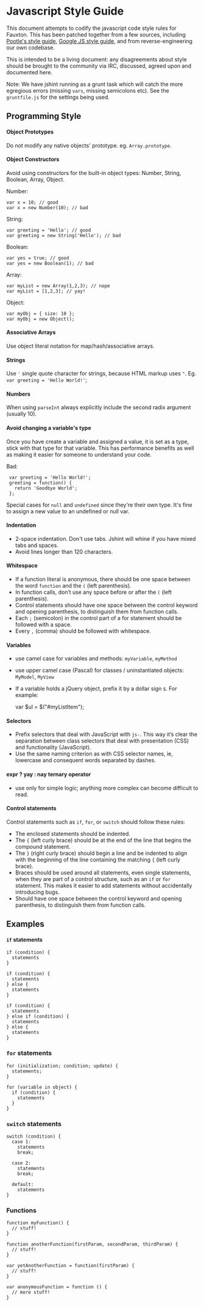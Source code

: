 # Javascript Style Guide

This document attempts to codify the javascript code style rules for Fauxton. This has been patched together from
a few sources, including [Pootle's style guide](http://pootle.readthedocs.org/en/latest/developers/styleguide.html#javascript),
[Google JS style guide](https://google-styleguide.googlecode.com/svn/trunk/javascriptguide.xml), and from
reverse-engineering our own codebase.

This is intended to be a living document: any disagreements about style should be brought to the community via IRC,
discussed, agreed upon and documented here.

Note: We have jshint running as a grunt task which will catch the more egregious errors (missing `vars`, missing
semicolons etc). See the `gruntfile.js` for the settings being used.


## Programming Style

#### Object Prototypes
Do not modify any native objects' prototype. eg. `Array.prototype`.

#### Object Constructors
Avoid using constructors for the built-in object types: Number, String, Boolean, Array, Object.

Number:

    var x = 10; // good
    var x = new Number(10); // bad

String:

    var greeting = 'Hello'; // good
    var greeting = new String('Hello'); // bad

Boolean:

    var yes = true; // good
    var yes = new Boolean(1); // bad

Array:

    var myList = new Array(1,2,3); // nope
    var myList = [1,2,3]; // yay!

Object:

    var myObj = { size: 10 };
    var myObj = new Object();

#### Associative Arrays
Use object literal notation for map/hash/associative arrays.

#### Strings
Use `'` single quote character for strings, because HTML markup uses `"`. Eg. `var greeting = 'Hello World!'`;

#### Numbers
When using `parseInt` always explicitly include the second radix argument (usually 10).

#### Avoid changing a variable's type
Once you have create a variable and assigned a value, it is set as a type, stick with that type for that variable. This
has performance benefits as well as making it easier for someone to understand your code.

Bad:

     var greeting = 'Hello World!';
     greeting = function() {
       return 'Goodbye World';
     };

Special cases for `null` and `undefined` since they're their own type. It's fine to assign a new value to an undefined
or null var.

#### Indentation
- 2-space indentation. Don't use tabs. Jshint will whine if you have mixed tabs and spaces.
- Avoid lines longer than 120 characters.

#### Whitespace
- If a function literal is anonymous, there should be one space between the word `function` and the `(` (left
parenthesis).
- In function calls, don’t use any space before or after the `(` (left parenthesis).
- Control statements should have one space between the control keyword and opening parenthesis, to distinguish them
from function calls.
- Each `;` (semicolon) in the control part of a for statement should be followed with a space.
- Every `,` (comma) should be followed with whitespace.

#### Variables
- use camel case for variables and methods: `myVariable`, `myMethod`
- use upper camel case (Pascal) for classes / uninstantiated objects: `MyModel`, `MyView`
- If a variable holds a jQuery object, prefix it by a dollar sign `$`. For example:


    var $ul = $("#myListItem");

#### Selectors
- Prefix selectors that deal with JavaScript with `js-`. This way it’s clear the separation between class selectors that
deal with presentation (CSS) and functionality (JavaScript).
- Use the same naming criterion as with CSS selector names, ie, lowercase and consequent words separated by dashes.

#### expr ? yay : nay ternary operator
- use only for simple logic; anything more complex can become difficult to read.

#### Control statements
Control statements such as `if`, `for`, or `switch` should follow these rules:

- The enclosed statements should be indented.
- The `{` (left curly brace) should be at the end of the line that begins the compound statement.
- The `}` (right curly brace) should begin a line and be indented to align with the beginning of the line containing
the matching `{` (left curly brace).
- Braces should be used around all statements, even single statements, when they are part of a control structure,
such as an `if` or `for` statement. This makes it easier to add statements without accidentally introducing bugs.
- Should have one space between the control keyword and opening parenthesis, to distinguish them from function calls.


## Examples

#### `if` statements

    if (condition) {
      statements
    }

    if (condition) {
      statements
    } else {
      statements
    }

    if (condition) {
      statements
    } else if (condition) {
      statements
    } else {
      statements
    }

### `for` statements

    for (initialization; condition; update) {
      statements;
    }

    for (variable in object) {
      if (condition) {
        statements
      }
    }

### `switch` statements

    switch (condition) {
      case 1:
        statements
        break;

      case 2:
        statements
        break;

      default:
        statements
    }

### Functions

    function myFunction() {
      // stuff!
    }

    function anotherFunction(firstParam, secondParam, thirdParam) {
      // stuff!
    }

    var yetAnotherFunction = function(firstParam) {
      // stuff!
    }

    var anonymousFunction = function () {
      // more stuff!
    }
